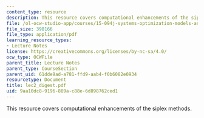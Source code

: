 ```yaml
---
content_type: resource
description: This resource covers computational enhancements of the siplex methods.
file: /ol-ocw-studio-app/courses/15-094j-systems-optimization-models-and-computation-sma-5223-spring-2004/9aa10dc89196889ac88e6d898762ced1_lec2_digest.pdf
file_size: 398166
file_type: application/pdf
learning_resource_types:
- Lecture Notes
license: https://creativecommons.org/licenses/by-nc-sa/4.0/
ocw_type: OCWFile
parent_title: Lecture Notes
parent_type: CourseSection
parent_uid: 61dde9ad-a781-ffd9-aab4-f0b6082e0934
resourcetype: Document
title: lec2_digest.pdf
uid: 9aa10dc8-9196-889a-c88e-6d898762ced1
---
```

This resource covers computational enhancements of the siplex methods.